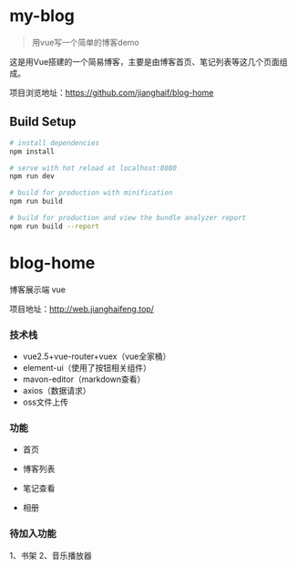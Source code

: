 
# my-blog

> 用vue写一个简单的博客demo

这是用Vue搭建的一个简易博客，主要是由博客首页、笔记列表等这几个页面组成。

项目浏览地址：https://github.com/jianghaif/blog-home

## Build Setup

``` bash
# install dependencies
npm install

# serve with hot reload at localhost:8080
npm run dev

# build for production with minification
npm run build

# build for production and view the bundle analyzer report
npm run build --report
```



# blog-home
博客展示端 vue

项目地址：http://web.jianghaifeng.top/

###  技术栈

- vue2.5+vue-router+vuex（vue全家桶）
- element-ui（使用了按钮相关组件）
- mavon-editor（markdown查看）
- axios（数据请求）
- oss文件上传

### 功能

-  首页

- 博客列表

- 笔记查看
- 相册
  

### 待加入功能

1、书架
2、音乐播放器
